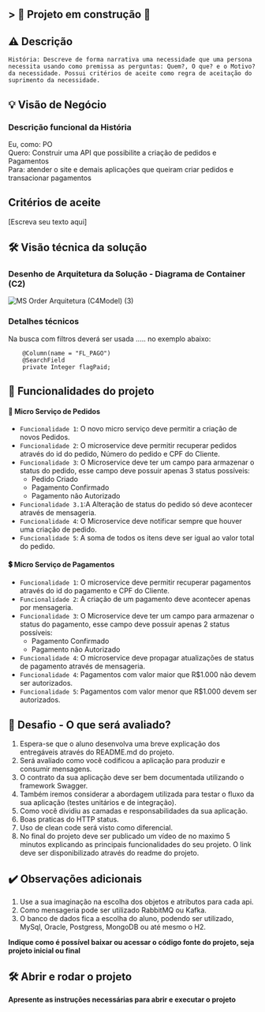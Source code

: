 ## > :construction: Projeto em construção :construction:

## ⚠ Descrição

`` História: Descreve de forma narrativa uma necessidade que uma persona necessita usando como premissa as perguntas: Quem?, O que? e o Motivo? da necessidade. Possui critérios de aceite como regra de aceitação do suprimento da necessidade. 
``

## 💡 Visão de Negócio


### Descrição funcional da História

Eu, como: PO <br />
Quero: Construir uma API que possibilite a criação de pedidos e Pagamentos <br />
Para: atender o site e demais aplicações que queiram criar pedidos e transacionar pagamentos <br />

## Critérios de aceite
[Escreva seu texto aqui]

## 🛠️ Visão técnica da solução

### Desenho de Arquitetura da Solução - Diagrama de Container (C2)

![MS Order Arquitetura (C4Model) (3)](https://user-images.githubusercontent.com/12093535/185700705-748553c2-4a57-4052-abf9-7c8bbf2b1a2a.jpg)

### Detalhes técnicos 

Na busca com filtros deverá ser usada ..... no exemplo abaixo:

```
	@Column(name = "FL_PAGO")
	@SearchField
	private Integer flagPaid;
```

## :hammer: Funcionalidades do projeto
#### 🛒 Micro Serviço de Pedidos 
- `Funcionalidade 1`: O novo micro serviço deve permitir a criação de novos Pedidos.
- `Funcionalidade 2`: O microservice deve permitir recuperar pedidos através do id do pedido, Número do pedido e CPF do Cliente.
- `Funcionalidade 3`: O Microservice deve ter um campo para armazenar o status do pedido, esse campo deve possuir apenas 3 status possíveis:
	- Pedido Criado
	- Pagamento Confirmado
	- Pagamento não Autorizado
- `Funcionalidade 3.1`:A Alteração de status do pedido só deve acontecer através de mensageria.
- `Funcionalidade 4`: O Microservice deve notificar sempre que houver uma criação de pedido.
- `Funcionalidade 5`: A soma de todos os itens deve ser igual ao valor total do pedido.

#### 💲 Micro Serviço de Pagamentos
- `Funcionalidade 1`: O microservice deve permitir recuperar pagamentos através do id do pagamento e CPF do Cliente.
- `Funcionalidade 2`: A criação de um pagamento deve acontecer apenas por mensageria.
- `Funcionalidade 3`: O Microservice deve ter um campo para armazenar o status do pagamento, esse campo deve possuir apenas 2 status possíveis:
	- Pagamento Confirmado
	- Pagamento não Autorizado
- `Funcionalidade 4`: O microservice deve propagar atualizações de status de pagamento através de mensageria.
- `Funcionalidade 4`: Pagamentos com valor maior que R$1.000 não devem ser autorizados.
- `Funcionalidade 5`: Pagamentos com valor menor que R$1.000 devem ser autorizados.

## 🎯 Desafio - O que será avaliado?
1. Espera-se que o aluno desenvolva uma breve explicação dos entregáveis através do README.md do projeto.
2. Será avaliado como você codificou a aplicação para produzir e consumir mensagens.
3. O contrato da sua aplicação deve ser bem documentada utilizando o framework Swagger.
4. Também iremos considerar a abordagem utilizada para testar o fluxo da sua aplicação (testes unitários e de integração).
5. Como você dividiu as camadas e responsabilidades da sua aplicação.
6. Boas praticas do HTTP status.
7. Uso de clean code será visto como diferencial.
8. No final do projeto deve ser publicado um vídeo de no maximo 5 minutos explicando as principais funcionalidades do seu projeto. O link deve ser disponibilizado através do readme do projeto.

## ✔️ Observações adicionais
1. Use a sua imaginação na escolha dos objetos e atributos para cada api.
2. Como mensageria pode ser utilizado RabbitMQ ou Kafka.
3. O banco de dados fica a escolha do aluno, podendo ser utilizado, MySql, Oracle, Postgress, MongoDB ou até mesmo o H2.


**Indique como é possível baixar ou acessar o código fonte do projeto, seja projeto inicial ou final**

## 🛠️ Abrir e rodar o projeto

**Apresente as instruções necessárias para abrir e executar o projeto**
